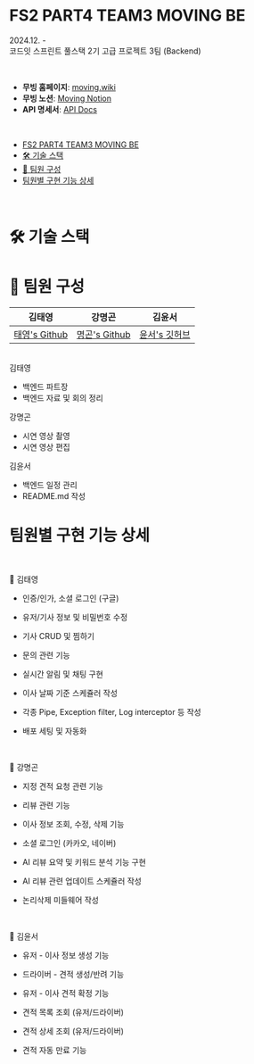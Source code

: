 # FS2 PART4 TEAM3 MOVING BE

2024.12. - </br>
코드잇 스프린트 풀스택 2기 고급 프로젝트 3팀 (Backend)

</br>

- **무빙 홈페이지**: [moving.wiki](https://www.moving.wiki/)
- **무빙 노션**: [Moving Notion](https://www.notion.so/168070c8d1ed80f780a9f4417cf0ec74?v=f40161463b244eab97b47b04b98f7f1a)
- **API 명세서**: [API Docs](https://backend.moving.wiki/api-docs)

</br>

- [FS2 PART4 TEAM3 MOVING BE](#fs2-part4-team3-moving-be)
- [🛠️ 기술 스택](#️-기술-스택)
- [👥 팀원 구성](#-팀원-구성)
- [팀원별 구현 기능 상세](#팀원별-구현-기능-상세)

</br>

# 🛠️ 기술 스택

# 👥 팀원 구성

|                   김태영                   |                   강명곤                    |                     김윤서                     |
| :----------------------------------------: | :-----------------------------------------: | :--------------------------------------------: |
| [태영's Github](https://github.com/csbizz) | [명곤's Github](https://github.com/GGON123) | [윤서's 깃허브](https://github.com/hello-yoon) |

</br>
김태영

- 백엔드 파트장
- 백엔드 자료 및 회의 정리

강명곤

- 시연 영상 촬영
- 시연 영상 편집

김윤서

- 백엔드 일정 관리
- README.md 작성

# 팀원별 구현 기능 상세

  </br>

🌟 김태영

- 인증/인가, 소셜 로그인 (구글)
- 유저/기사 정보 및 비밀번호 수정
- 기사 CRUD 및 찜하기
- 문의 관련 기능
- 실시간 알림 및 채팅 구현
- 이사 날짜 기준 스케쥴러 작성
- 각종 Pipe, Exception filter, Log interceptor 등 작성
- 배포 세팅 및 자동화

  </br>
🌟 강명곤

- 지정 견적 요청 관련 기능
- 리뷰 관련 기능
- 이사 정보 조회, 수정, 삭제 기능
- 소셜 로그인 (카카오, 네이버)
- AI 리뷰 요약 및 키워드 분석 기능 구현
- AI 리뷰 관련 업데이트 스케쥴러 작성
- 논리삭제 미들웨어 작성

  </br>
🌟 김윤서

- 유저 - 이사 정보 생성 기능
- 드라이버 - 견적 생성/반려 기능

- 유저 - 이사 견적 확정 기능
- 견적 목록 조회 (유저/드라이버)
- 견적 상세 조회 (유저/드라이버)
- 견적 자동 만료 기능
